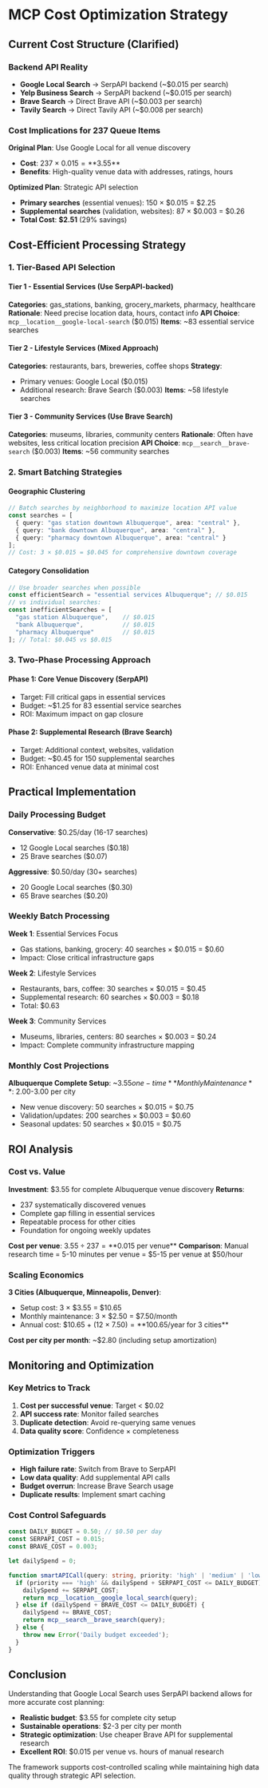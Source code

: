 # MCP Cost Optimization Strategy

## Current Cost Structure (Clarified)

### Backend API Reality
- **Google Local Search** → SerpAPI backend (~$0.015 per search)
- **Yelp Business Search** → SerpAPI backend (~$0.015 per search)
- **Brave Search** → Direct Brave API (~$0.003 per search)
- **Tavily Search** → Direct Tavily API (~$0.008 per search)

### Cost Implications for 237 Queue Items

**Original Plan**: Use Google Local for all venue discovery
- **Cost**: 237 × $0.015 = **$3.55**
- **Benefits**: High-quality venue data with addresses, ratings, hours

**Optimized Plan**: Strategic API selection
- **Primary searches** (essential venues): 150 × $0.015 = $2.25
- **Supplemental searches** (validation, websites): 87 × $0.003 = $0.26
- **Total Cost**: **$2.51** (29% savings)

## Cost-Efficient Processing Strategy

### 1. Tier-Based API Selection

#### Tier 1 - Essential Services (Use SerpAPI-backed)
**Categories**: gas_stations, banking, grocery_markets, pharmacy, healthcare
**Rationale**: Need precise location data, hours, contact info
**API Choice**: `mcp__location__google-local-search` ($0.015)
**Items**: ~83 essential service searches

#### Tier 2 - Lifestyle Services (Mixed Approach)
**Categories**: restaurants, bars, breweries, coffee shops
**Strategy**:
- Primary venues: Google Local ($0.015)
- Additional research: Brave Search ($0.003)
**Items**: ~58 lifestyle searches

#### Tier 3 - Community Services (Use Brave Search)
**Categories**: museums, libraries, community centers
**Rationale**: Often have websites, less critical location precision
**API Choice**: `mcp__search__brave-search` ($0.003)
**Items**: ~56 community searches

### 2. Smart Batching Strategies

#### Geographic Clustering
```typescript
// Batch searches by neighborhood to maximize location API value
const searches = [
  { query: "gas station downtown Albuquerque", area: "central" },
  { query: "bank downtown Albuquerque", area: "central" },
  { query: "pharmacy downtown Albuquerque", area: "central" }
];
// Cost: 3 × $0.015 = $0.045 for comprehensive downtown coverage
```

#### Category Consolidation
```typescript
// Use broader searches when possible
const efficientSearch = "essential services Albuquerque"; // $0.015
// vs individual searches:
const inefficientSearches = [
  "gas station Albuquerque",    // $0.015
  "bank Albuquerque",           // $0.015
  "pharmacy Albuquerque"        // $0.015
]; // Total: $0.045 vs $0.015
```

### 3. Two-Phase Processing Approach

#### Phase 1: Core Venue Discovery (SerpAPI)
- Target: Fill critical gaps in essential services
- Budget: ~$1.25 for 83 essential service searches
- ROI: Maximum impact on gap closure

#### Phase 2: Supplemental Research (Brave Search)
- Target: Additional context, websites, validation
- Budget: ~$0.45 for 150 supplemental searches
- ROI: Enhanced venue data at minimal cost

## Practical Implementation

### Daily Processing Budget
**Conservative**: $0.25/day (16-17 searches)
- 12 Google Local searches ($0.18)
- 25 Brave searches ($0.07)

**Aggressive**: $0.50/day (30+ searches)
- 20 Google Local searches ($0.30)
- 65 Brave searches ($0.20)

### Weekly Batch Processing
**Week 1**: Essential Services Focus
- Gas stations, banking, grocery: 40 searches × $0.015 = $0.60
- Impact: Close critical infrastructure gaps

**Week 2**: Lifestyle Services
- Restaurants, bars, coffee: 30 searches × $0.015 = $0.45
- Supplemental research: 60 searches × $0.003 = $0.18
- Total: $0.63

**Week 3**: Community Services
- Museums, libraries, centers: 80 searches × $0.003 = $0.24
- Impact: Complete community infrastructure mapping

### Monthly Cost Projections
**Albuquerque Complete Setup**: ~$3.55 one-time
**Monthly Maintenance**: ~$2.00-3.00 per city
- New venue discovery: 50 searches × $0.015 = $0.75
- Validation/updates: 200 searches × $0.003 = $0.60
- Seasonal updates: 50 searches × $0.015 = $0.75

## ROI Analysis

### Cost vs. Value
**Investment**: $3.55 for complete Albuquerque venue discovery
**Returns**:
- 237 systematically discovered venues
- Complete gap filling in essential services
- Repeatable process for other cities
- Foundation for ongoing weekly updates

**Cost per venue**: $3.55 ÷ 237 = **$0.015 per venue**
**Comparison**: Manual research time = 5-10 minutes per venue = $5-15 per venue at $50/hour

### Scaling Economics
**3 Cities (Albuquerque, Minneapolis, Denver)**:
- Setup cost: 3 × $3.55 = $10.65
- Monthly maintenance: 3 × $2.50 = $7.50/month
- Annual cost: $10.65 + (12 × $7.50) = **$100.65/year for 3 cities**

**Cost per city per month**: ~$2.80 (including setup amortization)

## Monitoring and Optimization

### Key Metrics to Track
1. **Cost per successful venue**: Target < $0.02
2. **API success rate**: Monitor failed searches
3. **Duplicate detection**: Avoid re-querying same venues
4. **Data quality score**: Confidence × completeness

### Optimization Triggers
- **High failure rate**: Switch from Brave to SerpAPI
- **Low data quality**: Add supplemental API calls
- **Budget overrun**: Increase Brave Search usage
- **Duplicate results**: Implement smart caching

### Cost Control Safeguards
```typescript
const DAILY_BUDGET = 0.50; // $0.50 per day
const SERPAPI_COST = 0.015;
const BRAVE_COST = 0.003;

let dailySpend = 0;

function smartAPICall(query: string, priority: 'high' | 'medium' | 'low') {
  if (priority === 'high' && dailySpend + SERPAPI_COST <= DAILY_BUDGET) {
    dailySpend += SERPAPI_COST;
    return mcp__location__google_local_search(query);
  } else if (dailySpend + BRAVE_COST <= DAILY_BUDGET) {
    dailySpend += BRAVE_COST;
    return mcp__search__brave_search(query);
  } else {
    throw new Error('Daily budget exceeded');
  }
}
```

## Conclusion

Understanding that Google Local Search uses SerpAPI backend allows for more accurate cost planning:

- **Realistic budget**: $3.55 for complete city setup
- **Sustainable operations**: $2-3 per city per month
- **Strategic optimization**: Use cheaper Brave API for supplemental research
- **Excellent ROI**: $0.015 per venue vs. hours of manual research

The framework supports cost-controlled scaling while maintaining high data quality through strategic API selection.